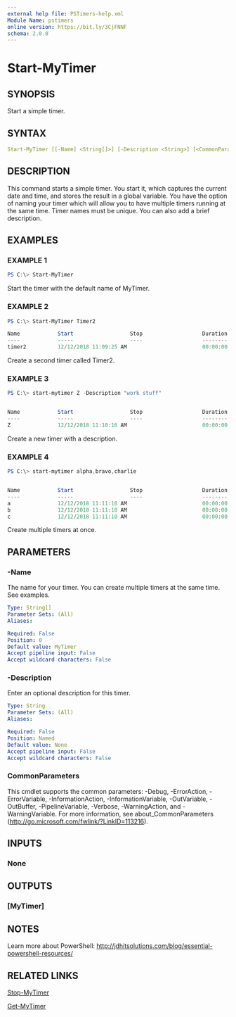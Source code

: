 ```yaml
---
external help file: PSTimers-help.xml
Module Name: pstimers
online version: https://bit.ly/3CjFNNF
schema: 2.0.0
---
```


# Start-MyTimer

## SYNOPSIS

Start a simple timer.

## SYNTAX

```yaml
Start-MyTimer [[-Name] <String[]>] [-Description <String>] [<CommonParameters>]
```

## DESCRIPTION

This command starts a simple timer. You start it, which captures the current date and time, and stores the result in a global variable. You have the option of naming your timer which will allow you to have multiple timers running at the same time. Timer names must be unique. You can also add a brief description.

## EXAMPLES

### EXAMPLE 1

```powershell
PS C:\> Start-MyTimer
```

Start the timer with the default name of MyTimer.

### EXAMPLE 2

```powershell
PS C:\> Start-MyTimer Timer2

Name            Start                  Stop                   Duration         Running Description
----            -----                  ----                   --------         ------- -----------
timer2          12/12/2018 11:09:25 AM                        00:00:00            True
```

Create a second timer called Timer2.

### EXAMPLE 3

```powershell
PS C:\> start-mytimer Z -Description "work stuff"


Name            Start                  Stop                   Duration         Running Description
----            -----                  ----                   --------         ------- -----------
Z               12/12/2018 11:10:16 AM                        00:00:00            True work stuff
```

Create a new timer with a description.

### EXAMPLE 4

```powershell
PS C:\> start-mytimer alpha,bravo,charlie


Name            Start                  Stop                   Duration         Running Description
----            -----                  ----                   --------         ------- -----------
a               12/12/2018 11:11:10 AM                        00:00:00            True
b               12/12/2018 11:11:10 AM                        00:00:00            True
c               12/12/2018 11:11:10 AM                        00:00:00            True
```

Create multiple timers at once.

## PARAMETERS

### -Name

The name for your timer.
You can create multiple timers at the same time.
See examples.

```yaml
Type: String[]
Parameter Sets: (All)
Aliases:

Required: False
Position: 0
Default value: MyTimer
Accept pipeline input: False
Accept wildcard characters: False
```

### -Description

Enter an optional description for this timer.

```yaml
Type: String
Parameter Sets: (All)
Aliases:

Required: False
Position: Named
Default value: None
Accept pipeline input: False
Accept wildcard characters: False
```

### CommonParameters

This cmdlet supports the common parameters: -Debug, -ErrorAction, -ErrorVariable, -InformationAction, -InformationVariable, -OutVariable, -OutBuffer, -PipelineVariable, -Verbose, -WarningAction, and -WarningVariable. For more information, see about_CommonParameters (http://go.microsoft.com/fwlink/?LinkID=113216).

## INPUTS

### None

## OUTPUTS

### [MyTimer]

## NOTES

Learn more about PowerShell: http://jdhitsolutions.com/blog/essential-powershell-resources/

## RELATED LINKS

[Stop-MyTimer](Stop-MyTimer.md)

[Get-MyTimer](Get-MyTimer.md)
